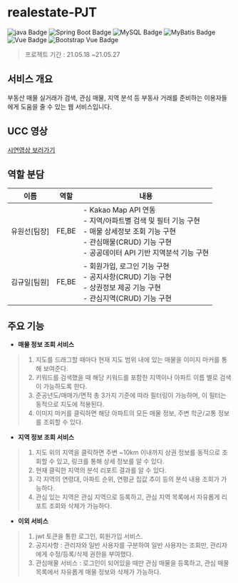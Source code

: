 # realestate-PJT

![java Badge](https://img.shields.io/badge/Java-8-%23007396)
![Spring Boot Badge](https://img.shields.io/badge/Spring%20Boot-2.4.5-%236DB33F)
![MySQL Badge](https://img.shields.io/badge/MySQL-8.0-%234479A1)
![MyBatis Badge](https://img.shields.io/badge/MyBatis-2.1.4-blue)
![Vue Badge](https://img.shields.io/badge/Vue.js-4.5.13-%234FC08D)
![Bootstrap Vue Badge](https://img.shields.io/badge/Bootstrap%20Vue-2.21.2-%237952B3)

> 프로젝트 기간 : 21.05.18 ~21.05.27

## 서비스 개요
부동산 매물 실거래가 검색, 관심 매물, 지역 분석 등 부동사 거래를 준비하는 이용자들에게 도움을 줄 수 있는 웹 서비스입니다.

## UCC 영상
[시연영상 보러가기](https://youtu.be/o3E7JKoD2YM)

## 역할 분담
| 이름   | 역할 | 내용 |
| ------ | ---- | ---- |
| 유원선[팀장] | FE,BE | - Kakao Map API 연동<br/>- 지역/아파트별 검색 및 필터 기능 구현<br/>- 매물 상세정보 조회 기능 구현<br/>- 관심매물(CRUD) 기능 구현<br/>- 공공데이터 API 기반 지역분석 기능 구현 |
| 김규일[팀원] | FE,BE | - 회원가입, 로그인 기능 구현<br/>- 공지사항(CRUD) 기능 구현<br/>- 상권정보 제공 기능 구현<br/>- 관심지역(CRUD) 기능 구현 |  


## 주요 기능 
* **매물 정보 조회 서비스**
> 1. 지도를 드래그할 때마다 현재 지도 범위 내에 있는 매물을 이미지 마커를 통해 보여준다.
> 2. 키워드를 검색했을 때 해당 키워드를 포함한 지역이나 아파트 이름 별로 검색이 가능하도록 한다.
> 3. 준공년도/매매가/면적 총 3가지 기준에 따라 필터링이 가능하며, 이 필터는 동적으로 지도에 적용된다.
> 4. 이미지 마커를 클릭하면 해당 아파트의 모든 매물 정보, 주변 학군/교통 정보를 조회할 수 있다.

* **지역 정보 조회 서비스**
> 1. 지도 위의 지역을 클릭하면 주변 ~10km 이내까지 상권 정보를 동적으로 조회할 수 있고, 링크를 통해 상세 정보를 알 수 있다.
> 2. 현재 클릭한 지역의 분석 리포트 결과를 알 수 있다.
> 3. 각 지역의 연령대, 아파트 순위, 연평균 집값 추이 등의 분석 내용 조회가 가능하다.
> 4. 관심 있는 지역은 관심 지역으로 등록하고, 관심 지역 목록에서 자유롭게 리포트 조회와 삭제가 가능하다.

* **이외 서비스**
> 1. jwt 토큰을 통한 로그인, 회원가입 서비스.
> 2. 공지사항 : 관리자와 일반 사용자를 구분하여 일반 사용자는 조회만, 관리자에게 수정/등록/삭제 권한을 부여했다.
> 3. 관심매물 서비스 : 로그인이 되어있을 때만 관심 매물을 등록하고, 관심 매물 목록에서 자유롭게 매물 정보와 삭제가 가능하다.

